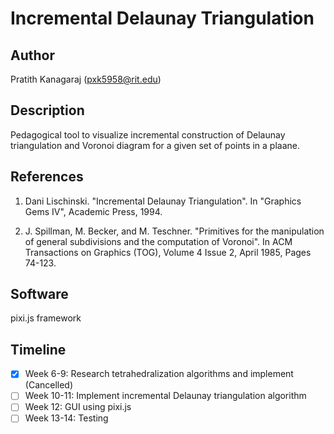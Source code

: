 # Incremental Delaunay Triangulation

## Author
Pratith Kanagaraj (pxk5958@rit.edu)

## Description
Pedagogical tool to visualize incremental construction of Delaunay triangulation and Voronoi diagram for a given set of points in a plaane.

## References
1.	Dani Lischinski. "Incremental Delaunay Triangulation". In "Graphics Gems IV", Academic Press, 1994.

2.  J. Spillman, M. Becker, and M. Teschner. "Primitives for the manipulation of general subdivisions and the computation of Voronoi". In ACM Transactions on Graphics (TOG), Volume 4 Issue 2, April 1985, Pages 74-123.

## Software
pixi.js framework

## Timeline
- [x] Week 6-9: Research tetrahedralization algorithms and implement (Cancelled)
- [ ] Week 10-11: Implement incremental Delaunay triangulation algorithm
- [ ] Week 12: GUI using pixi.js
- [ ] Week 13-14: Testing
